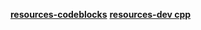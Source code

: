 **[resources-codeblocks](https://www.geeksforgeeks.org/include-graphics-h-codeblocks/)**
**[resources-dev cpp](https://www.narendradwivedi.org/2021/08/add-graphics-in-dev-cpp.html)**